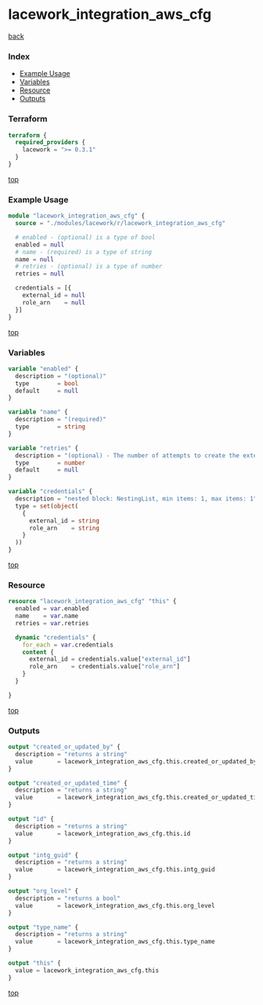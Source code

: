 # lacework_integration_aws_cfg

[back](../lacework.md)

### Index

- [Example Usage](#example-usage)
- [Variables](#variables)
- [Resource](#resource)
- [Outputs](#outputs)

### Terraform

```terraform
terraform {
  required_providers {
    lacework = ">= 0.3.1"
  }
}
```

[top](#index)

### Example Usage

```terraform
module "lacework_integration_aws_cfg" {
  source = "./modules/lacework/r/lacework_integration_aws_cfg"

  # enabled - (optional) is a type of bool
  enabled = null
  # name - (required) is a type of string
  name = null
  # retries - (optional) is a type of number
  retries = null

  credentials = [{
    external_id = null
    role_arn    = null
  }]
}
```

[top](#index)

### Variables

```terraform
variable "enabled" {
  description = "(optional)"
  type        = bool
  default     = null
}

variable "name" {
  description = "(required)"
  type        = string
}

variable "retries" {
  description = "(optional) - The number of attempts to create the external integration."
  type        = number
  default     = null
}

variable "credentials" {
  description = "nested block: NestingList, min items: 1, max items: 1"
  type = set(object(
    {
      external_id = string
      role_arn    = string
    }
  ))
}
```

[top](#index)

### Resource

```terraform
resource "lacework_integration_aws_cfg" "this" {
  enabled = var.enabled
  name    = var.name
  retries = var.retries

  dynamic "credentials" {
    for_each = var.credentials
    content {
      external_id = credentials.value["external_id"]
      role_arn    = credentials.value["role_arn"]
    }
  }

}
```

[top](#index)

### Outputs

```terraform
output "created_or_updated_by" {
  description = "returns a string"
  value       = lacework_integration_aws_cfg.this.created_or_updated_by
}

output "created_or_updated_time" {
  description = "returns a string"
  value       = lacework_integration_aws_cfg.this.created_or_updated_time
}

output "id" {
  description = "returns a string"
  value       = lacework_integration_aws_cfg.this.id
}

output "intg_guid" {
  description = "returns a string"
  value       = lacework_integration_aws_cfg.this.intg_guid
}

output "org_level" {
  description = "returns a bool"
  value       = lacework_integration_aws_cfg.this.org_level
}

output "type_name" {
  description = "returns a string"
  value       = lacework_integration_aws_cfg.this.type_name
}

output "this" {
  value = lacework_integration_aws_cfg.this
}
```

[top](#index)